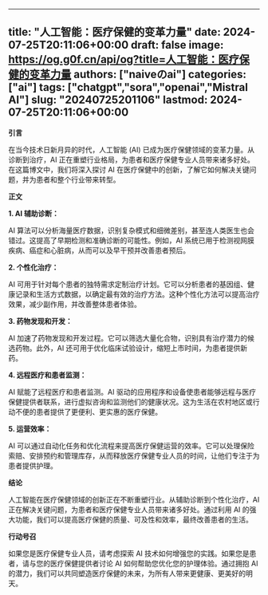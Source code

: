 
---
title: "人工智能：医疗保健的变革力量"
date: 2024-07-25T20:11:06+00:00
draft: false
image: https://og.g0f.cn/api/og?title=人工智能：医疗保健的变革力量
authors: ["naiveのai"]
categories: ["ai"]
tags: ["chatgpt","sora","openai","Mistral AI"]
slug: "20240725201106"
lastmod: 2024-07-25T20:11:06+00:00
---
**引言**

在当今技术日新月异的时代，人工智能 (AI) 已成为医疗保健领域的变革力量。从诊断到治疗，AI 正在重塑行业格局，为患者和医疗保健专业人员带来诸多好处。在这篇博文中，我们将深入探讨 AI 在医疗保健中的创新，了解它如何解决关键问题，并为患者和整个行业带来转型。

**正文**

**1. AI 辅助诊断：**

AI 算法可以分析海量医疗数据，识别复杂模式和细微差别，甚至连人类医生也会错过。这提高了早期检测和准确诊断的可能性。例如，AI 系统已用于检测视网膜疾病、癌症和心脏病，从而可以及早干预并改善患者预后。

**2. 个性化治疗：**

AI 可用于针对每个患者的独特需求定制治疗计划。它可以分析患者的基因组、健康记录和生活方式数据，以确定最有效的治疗方法。这种个性化方法可以提高治疗效果，减少副作用，并改善整体患者体验。

**3. 药物发现和开发：**

AI 加速了药物发现和开发过程。它可以筛选大量化合物，识别具有治疗潜力的候选药物。此外，AI 还可用于优化临床试验设计，缩短上市时间，为患者提供新药。

**4. 远程医疗和患者监测：**

AI 赋能了远程医疗和患者监测。AI 驱动的应用程序和设备使患者能够远程与医疗保健提供者联系，进行虚拟咨询和监测他们的健康状况。这为生活在农村地区或行动不便的患者提供了更便利、更实惠的医疗保健。

**5. 运营效率：**

AI 可以通过自动化任务和优化流程来提高医疗保健运营的效率。它可以处理保险索赔、安排预约和管理库存，从而释放医疗保健专业人员的时间，让他们专注于为患者提供护理。

**结论**

人工智能在医疗保健领域的创新正在不断重塑行业。从辅助诊断到个性化治疗，AI 正在解决关键问题，为患者和医疗保健专业人员带来诸多好处。通过利用 AI 的强大功能，我们可以提高医疗保健的质量、可及性和效率，最终改善患者的生活。

**行动号召**

如果您是医疗保健专业人员，请考虑探索 AI 技术如何增强您的实践。如果您是患者，请与您的医疗保健提供者讨论 AI 如何帮助您优化您的护理体验。通过拥抱 AI 的潜力，我们可以共同塑造医疗保健的未来，为所有人带来更健康、更美好的明天。